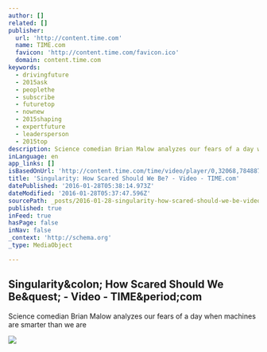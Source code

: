 ```yaml
---
author: []
related: []
publisher:
  url: 'http://content.time.com'
  name: TIME.com
  favicon: 'http://content.time.com/favicon.ico'
  domain: content.time.com
keywords:
  - drivingfuture
  - 2015ask
  - peoplethe
  - subscribe
  - futuretop
  - nownew
  - 2015shaping
  - expertfuture
  - leadersperson
  - 2015top
description: Science comedian Brian Malow analyzes our fears of a day when machines are smarter than we are
inLanguage: en
app_links: []
isBasedOnUrl: 'http://content.time.com/time/video/player/0,32068,784887564001_2048332,00.html'
title: 'Singularity: How Scared Should We Be? - Video - TIME.com'
datePublished: '2016-01-28T05:38:14.973Z'
dateModified: '2016-01-28T05:37:47.596Z'
sourcePath: _posts/2016-01-28-singularity-how-scared-should-we-be-video-timecom.md
published: true
inFeed: true
hasPage: false
inNav: false
_context: 'http://schema.org'
_type: MediaObject

---
```

<article style=""><h1>Singularity&amp;colon; How Scared Should We Be&amp;quest; - Video - TIME&amp;period;com</h1><p>Science comedian Brian Malow analyzes our fears of a day when machines are smarter than we are</p><img src="http://img.timeinc.net/time/daily/2011/1102/singularity_0210.jpg" /></article>